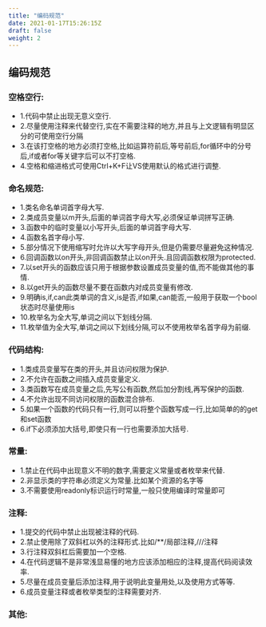 ```yaml
---
title: "编码规范"
date: 2021-01-17T15:26:15Z
draft: false
weight: 2
---
```



## 编码规范


### 空格空行:

+ 1.代码中禁止出现无意义空行.
+ 2.尽量使用注释来代替空行,实在不需要注释的地方,并且与上文逻辑有明显区分的可使用空行分隔
+ 3.在该打空格的地方必须打空格,比如运算符前后,等号前后,for循环中的分号后,if或者for等关键字后可以不打空格.
+ 4.空格和缩进格式可使用Ctrl+K+F让VS使用默认的格式进行调整.

### 命名规范:

+ 1.类名命名单词首字母大写.
+ 2.类成员变量以m开头,后面的单词首字母大写,必须保证单词拼写正确.
+ 3.函数中的临时变量以小写开头,后面的单词首字母大写.
+ 4.函数名首字母小写.
+ 5.部分情况下使用缩写时允许以大写字母开头,但是仍需要尽量避免这种情况.
+ 6.回调函数以on开头,非回调函数禁止以on开头.且回调函数权限为protected.
+ 7.以set开头的函数应该只用于根据参数设置成员变量的值,而不能做其他的事情.
+ 8.以get开头的函数尽量不要在函数内对成员变量有修改.
+ 9.明确is,if,can此类单词的含义,is是否,if如果,can能否,一般用于获取一个bool状态时尽量使用is
+ 10.枚举名为全大写,单词之间以下划线分隔.
+ 11.枚举值为全大写,单词之间以下划线分隔,可以不使用枚举名首字母为前缀.


### 代码结构:

+ 1.类成员变量写在类的开头,并且访问权限为保护.
+ 2.不允许在函数之间插入成员变量定义.
+ 3.类函数写在成员变量之后,先写公有函数,然后加分割线,再写保护的函数.
+ 4.不允许出现不同访问权限的函数混合排布.
+ 5.如果一个函数的代码只有一行,则可以将整个函数写成一行,比如简单的的get和set函数
+ 6.if下必须添加大括号,即使只有一行也需要添加大括号.

### 常量:

+ 1.禁止在代码中出现意义不明的数字,需要定义常量或者枚举来代替.
+ 2.非显示类的字符串必须定义为常量.比如某个资源的名字等
+ 3.不需要使用readonly标识运行时常量,一般只使用编译时常量即可

### 注释:

+ 1.提交的代码中禁止出现被注释的代码.
+ 2.禁止使用除了双斜杠以外的注释形式.比如/**/局部注释,///注释
+ 3.行注释双斜杠后需要加一个空格.
+ 4.在代码逻辑不是非常浅显易懂的地方应该添加相应的注释,提高代码阅读效率.
+ 5.尽量在成员变量后添加注释,用于说明此变量用处,以及使用方式等等.
+ 6.成员变量注释或者枚举类型的注释需要对齐.

### 其他:

